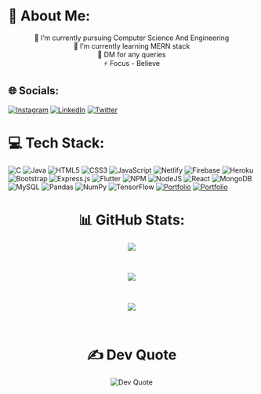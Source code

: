# 💫 About Me:
<p align ="center">🔭 I’m currently pursuing Computer Science And Engineering<br>🌱 I’m currently learning MERN stack<br>💬 DM for any queries<br>⚡ Focus - Believe</p>


## 🌐 Socials:
[![Instagram](https://img.shields.io/badge/Instagram-%23E4405F.svg?logo=Instagram&logoColor=white)](https://instagram.com/sarvesh__s_k) [![LinkedIn](https://img.shields.io/badge/LinkedIn-%230077B5.svg?logo=linkedin&logoColor=white)](https://linkedin.com/in/gokulsarveshsk) [![Twitter](https://img.shields.io/badge/Twitter-%231DA1F2.svg?logo=Twitter&logoColor=white)](https://twitter.com/gokulsarvesh) 

# 💻 Tech Stack:
![C](https://img.shields.io/badge/c-%2300599C.svg?style=for-the-badge&logo=c&logoColor=white) ![Java](https://img.shields.io/badge/java-%23ED8B00.svg?style=for-the-badge&logo=java&logoColor=white) ![HTML5](https://img.shields.io/badge/html5-%23E34F26.svg?style=for-the-badge&logo=html5&logoColor=white) ![CSS3](https://img.shields.io/badge/css3-%231572B6.svg?style=for-the-badge&logo=css3&logoColor=white) ![JavaScript](https://img.shields.io/badge/javascript-%23323330.svg?style=for-the-badge&logo=javascript&logoColor=%23F7DF1E) ![Netlify](https://img.shields.io/badge/netlify-%23000000.svg?style=for-the-badge&logo=netlify&logoColor=#00C7B7) ![Firebase](https://img.shields.io/badge/firebase-%23039BE5.svg?style=for-the-badge&logo=firebase) ![Heroku](https://img.shields.io/badge/heroku-%23430098.svg?style=for-the-badge&logo=heroku&logoColor=white) ![Bootstrap](https://img.shields.io/badge/bootstrap-%23563D7C.svg?style=for-the-badge&logo=bootstrap&logoColor=white) ![Express.js](https://img.shields.io/badge/express.js-%23404d59.svg?style=for-the-badge&logo=express&logoColor=%2361DAFB) ![Flutter](https://img.shields.io/badge/Flutter-%2302569B.svg?style=for-the-badge&logo=Flutter&logoColor=white) ![NPM](https://img.shields.io/badge/NPM-%23000000.svg?style=for-the-badge&logo=npm&logoColor=white) ![NodeJS](https://img.shields.io/badge/node.js-6DA55F?style=for-the-badge&logo=node.js&logoColor=white) ![React](https://img.shields.io/badge/react-%2320232a.svg?style=for-the-badge&logo=react&logoColor=%2361DAFB) ![MongoDB](https://img.shields.io/badge/MongoDB-%234ea94b.svg?style=for-the-badge&logo=mongodb&logoColor=white) ![MySQL](https://img.shields.io/badge/mysql-%2300f.svg?style=for-the-badge&logo=mysql&logoColor=white) ![Pandas](https://img.shields.io/badge/pandas-%23150458.svg?style=for-the-badge&logo=pandas&logoColor=white) ![NumPy](https://img.shields.io/badge/numpy-%23013243.svg?style=for-the-badge&logo=numpy&logoColor=white) ![TensorFlow](https://img.shields.io/badge/TensorFlow-%23FF6F00.svg?style=for-the-badge&logo=TensorFlow&logoColor=white) [![Portfolio](https://img.shields.io/badge/Portfolio-%23000000.svg?style=for-the-badge&logo=firefox&logoColor=#FF7139)](https://sarvesh-react-portfolio.netlify.app)
[![Portfolio](https://img.shields.io/badge/Portfolio-%23000000.svg?style=for-the-badge&logo=firefox&logoColor=#FF7139)](https://gokulsarveshsk.github.io)
<h1 align = "center">📊 GitHub Stats:</h1>
<p align="center">
  <img src="https://github-readme-stats.vercel.app/api?username=gokulsarveshsk&theme=slateorange&hide_border=false&include_all_commits=false&count_private=false">
</p>
<br/>
<p align="center">
  <img src="https://github-readme-streak-stats.herokuapp.com/?user=gokulsarveshsk&theme=slateorange&hide_border=false">
</p>
<br/>
<p align="center">
  <img src="(https://github-readme-stats.vercel.app/api/top-langs/?username=gokulsarveshsk&theme=slateorange&hide_border=false&include_all_commits=false&count_private=false&layout=compact">
</p>
<br/>

<h1 align ="center">✍️ Dev Quote</h1>
<p align="center">
  <img src="https://quotes-github-readme.vercel.app/api?type=vetical&theme=light" alt ="Dev Quote"></p>
